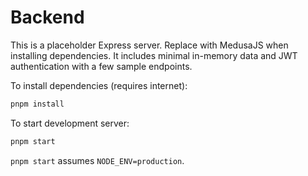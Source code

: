 # Backend

This is a placeholder Express server. Replace with MedusaJS when installing dependencies.
It includes minimal in-memory data and JWT authentication with a few sample endpoints.

To install dependencies (requires internet):

```bash
pnpm install
```

To start development server:

```bash
pnpm start
```

`pnpm start` assumes `NODE_ENV=production`.
